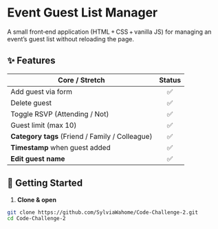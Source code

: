 # Event Guest List Manager

A small front‑end application (HTML + CSS + vanilla JS) for managing an event’s guest list without reloading the page.

## ✨ Features

| Core / Stretch       | Status |
|----------------------|:------:|
| Add guest via form   | ✅ |
| Delete guest         | ✅ |
| Toggle RSVP (Attending / Not) | ✅ |
| Guest limit (max 10) | ✅ |
| **Category tags** (Friend / Family / Colleague) | ✅ |
| **Timestamp** when guest added | ✅ |
| **Edit guest name**  | ✅ |

## 🚀 Getting Started

1. **Clone & open**

```bash
git clone https://github.com/SylviaWahome/Code-Challenge-2.git
cd Code-Challenge-2
